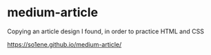# medium-article

Copying an article design I found, in order to practice HTML and CSS

https://so1ene.github.io/medium-article/
